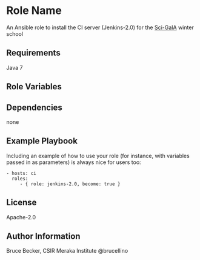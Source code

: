 Role Name
=========

An Ansible role to install the CI server  (Jenkins-2.0) for the [Sci-GaIA](http://www.sci-gaia.eu) winter school

Requirements
------------

Java 7

Role Variables
--------------


Dependencies
------------

none

Example Playbook
----------------

Including an example of how to use your role (for instance, with variables passed in as parameters) is always nice for users too:

    - hosts: ci
      roles:
         - { role: jenkins-2.0, become: true }

License
-------

Apache-2.0

Author Information
------------------

Bruce Becker, CSIR Meraka Institute
@brucellino
